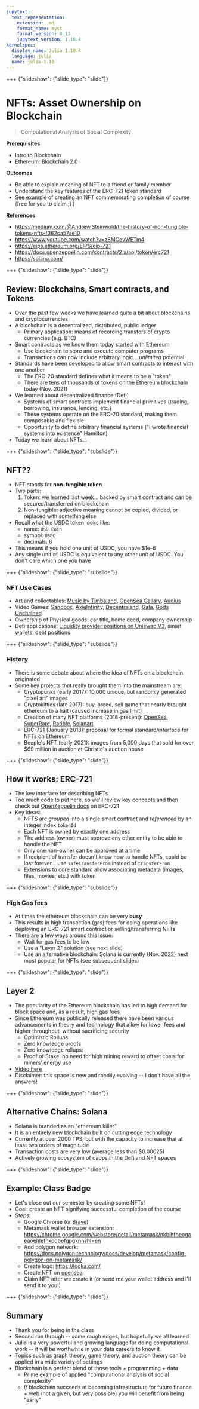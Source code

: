 ```yaml
---
jupytext:
  text_representation:
    extension: .md
    format_name: myst
    format_version: 0.13
    jupytext_version: 1.16.4
kernelspec:
  display_name: Julia 1.10.4
  language: julia
  name: julia-1.10
---
```


+++ {"slideshow": {"slide_type": "slide"}}

# NFTs: Asset Ownership on Blockchain

> Computational Analysis of Social Complexity


**Prerequisites**

- Intro to Blockchain
- Ethereum: Blockchain 2.0

**Outcomes**

- Be able to explain meaning of NFT to a friend or family member
- Understand the key features of the ERC-721 token standard
- See example of creating an NFT commemorating completion of course (free for you to claim ;) )

**References**

- https://medium.com/@Andrew.Steinwold/the-history-of-non-fungible-tokens-nfts-f362ca57ae10
- https://www.youtube.com/watch?v=z8MCevWETm4
- https://eips.ethereum.org/EIPS/eip-721
- https://docs.openzeppelin.com/contracts/2.x/api/token/erc721
- https://solana.com/

+++ {"slideshow": {"slide_type": "slide"}}

## Review: Blockchains, Smart contracts, and Tokens

- Over the past few weeks we have learned quite a bit about blockchains and cryptocurrencies
- A blockchain is a decentralized, distributed, public ledger
    - Primary application: means of recording transfers of crypto currencies (e.g. BTC)
- Smart contracts as we know them today started with Ethereum
    - Use blockchain to store and execute computer programs
    - Transactions can now include arbitrary logic... *unlimited* potential
- Standards have been developed to allow smart contracts to interact with one another
    - The ERC-20 standard defines what it means to be a "token"
    - There are tens of thousands of tokens on the Ethereum blockchain today (Nov. 2021)
- We learned about decentralized finance (Defi)
    - Systems of smart contracts implement financial primitives (trading, borrowing, insurance, lending, etc.) 
    - These systems operate on the ERC-20 standard, making them composable and flexible
    - Opportunity to define arbitrary financial systems ("I wrote financial systems into existence" Hamilton)
- Today we learn about NFTs...

+++ {"slideshow": {"slide_type": "subslide"}}

## NFT??

- NFT stands for **non-fungible token**
- Two parts:
    1. Token: we learned last week... backed by smart contract and can be secured/transferred on blockchain
    1. Non-fungible: adjective meaning cannot be copied, divided, or replaced with something else
- Recall what the USDC token looks like:
    - name: `USD Coin`
    - symbol: `USDC`
    - decimals: 6
- This means if you hold one unit of USDC, you have $1e-6
- Any single unit of USDC is equivalent to any other unit of USDC. You don't care which one you have

+++ {"slideshow": {"slide_type": "subslide"}}

### NFT Use Cases

- Art and collectables: [Music by Timbaland](https://decrypt.co/84531/timbaland-ethereum-music-nfts-you-can-remix), [OpenSea Gallary](https://opensea.io/collection/art), [Audius](https://audius.co/)
- Video Games: [Sandbox](https://www.sandbox.game/en/), [AxieInfinity](https://axieinfinity.com/), [Decentraland](https://decentraland.org/), [Gala](https://app.gala.games/), [Gods Unchained](https://godsunchained.com/)
- Ownership of Physical goods: car title, home deed, company ownership
- Defi applications: [Liquidity provider positions on Uniswap V3](https://uniswap.org/whitepaper-v3.pdf), smart wallets, debt positions

+++ {"slideshow": {"slide_type": "subslide"}}

### History

- There is some debate about where the idea of NFTs on a blockchain originated
- Some key projects that really brought them into the mainstream are:
    - Cryptopunks (early 2017): 10,000 unique, but randomly generated "pixel art" images
    - Cryptokitties (late 2017): buy, breed, sell game that nearly brought ethereum to a halt (caused increase in gas limit)
    - Creation of many NFT platforms (2018-present): [OpenSea](https://opensea.io/), [SuperRare](https://superrare.com), [Rarible](https://rarible.com), [Solanart](https://solanart.io)
    - ERC-721 (January 2018): proposal for formal standard/interface for NFTs on Ethereum
    - Beeple's NFT (early 2021): images from 5,000 days that sold for over $69 million in auction at Christie's auction house

+++ {"slideshow": {"slide_type": "slide"}}

## How it works: ERC-721

- The key interface for describing NFTs
- Too much code to put here, so we'll review key concepts and then check out [OpenZeppelin docs](https://docs.openzeppelin.com/contracts/4.x/api/token/erc721#ERC721) on ERC-721
- Key ideas:
    - NFTS are *grouped* into a single smart contract and *referenced* by an integer index `tokenId`
    - Each NFT is owned by exactly one address
    - The address (owner) must approve any other entity to be able to handle the NFT
    - Only one non-owner can be approved at a time
    - If recipient of transfer doesn't know how to handle NFTs, could be lost forever... use `safeTransferFrom` instead of `transferFrom`
    - Extensions to core standard allow associating metadata (images, files, movies, etc.) with token

+++ {"slideshow": {"slide_type": "subslide"}}

### High Gas fees

- At times the ethereum blockchain can be very **busy**
- This results in high transaction (gas) fees for doing operations like deploying an ERC-721 smart contract or selling/transferring NFTs
- There are a few ways around this issue:
    - Wait for gas fees to be low
    - Use a "Layer 2" solution (see next slide)
    - Use an alternative blockchain: Solana is currently (Nov. 2022) next most popular for NFTs (see subsequent slides)

+++ {"slideshow": {"slide_type": "slide"}}

## Layer 2

- The popularity of the Ethereum blockchain has led to high demand for block space and, as a result, high gas fees
- Since Ethereum was publically released there have been various advancements in theory and technology that allow for lower fees and higher throughput, without sacrificing security
    - Optimistic Rollups
    - Zero knowledge proofs
    - Zero knowledge rollups: 
    - Proof of Stake: no need for high mining reward to offset costs for miners' energy use
- [Video here](https://www.youtube.com/watch?v=7pWxCklcNsU&t=2s)
- Disclaimer: this space is new and rapdily evolving -- I don't have all the answers!

+++ {"slideshow": {"slide_type": "slide"}}

## Alternative Chains: Solana

- Solana is branded as an "ethereum killer"
- It is an entirely new blockchain built on cutting edge technology
- Currently at over 2000 TPS, but with the capacity to increase that at least two orders of magnitude
- Transaction costs are very low (average less than $0.00025)
- Actively growing ecosystem of dapps in the Defi and NFT spaces

+++ {"slideshow": {"slide_type": "slide"}}

## Example: Class Badge

- Let's close out our semester by creating some NFTs!
- Goal: create an NFT signifying successful completion of the course
- Steps:
    - Google Chrome (or [Brave](https://brave.com/))
    - Metamask wallet browser extension: https://chrome.google.com/webstore/detail/metamask/nkbihfbeogaeaoehlefnkodbefgpgknn?hl=en
    - Add polygon network: https://docs.polygon.technology/docs/develop/metamask/config-polygon-on-metamask/
    - Create logo: https://looka.com/
    - Create NFT on [opensea](https://opensea.io)
    - Claim NFT after we create it (or send me your wallet address and I'll send it to you!)

+++ {"slideshow": {"slide_type": "slide"}}

## Summary

- Thank you for being in the class
- Second run through -- some rough edges, but hopefully we all learned
- Julia is a very powerful and growing language for doing computational work -- it will be worthwhile in your data careers to know it
- Topics such as graph theory, game theory, and auction theory can be applied in a wide variety of settings
- Blockchain is a perfect blend of those tools + programming + data
    - Prime example of applied "computational analysis of social complexity"
    - *If* blockchain succeeds at becoming infrastructure for future finance + web (not a given, but very possible) you will benefit from being "early"

```{code-cell}

```
